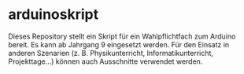 # arduinoskript
Dieses Repository stellt ein Skript für ein Wahlpflichtfach zum Arduino bereit. Es kann ab Jahrgang 9 eingesetzt werden. Für den Einsatz in anderen Szenarien (z. B. Physikunterricht, Informatikunterricht, Projekttage...) können auch Ausschnitte verwendet werden. 
